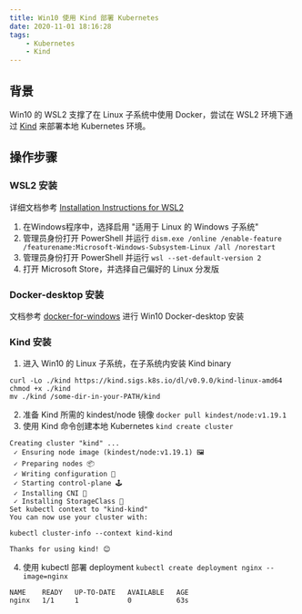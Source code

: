 ```yaml
---
title: Win10 使用 Kind 部署 Kubernetes
date: 2020-11-01 18:16:28
tags:
	- Kubernetes
	- Kind
---
```


## 背景
Win10 的 WSL2 支撑了在 Linux 子系统中使用 Docker，尝试在 WSL2 环境下通过 [Kind](https://github.com/kubernetes-sigs/kind) 来部署本地 Kubernetes 环境。

## 操作步骤

### WSL2 安装
详细文档参考 [Installation Instructions for WSL2](https://docs.microsoft.com/en-us/windows/wsl/install-win10)
1. 在Windows程序中，选择启用 "适用于 Linux 的 Windows 子系统"
2. 管理员身份打开 PowerShell 并运行 `dism.exe /online /enable-feature /featurename:Microsoft-Windows-Subsystem-Linux /all /norestart`
3. 管理员身份打开 PowerShell 并运行 `wsl --set-default-version 2`
4. 打开 Microsoft Store，并选择自己偏好的 Linux 分发版

### Docker-desktop 安装
文档参考 [docker-for-windows](https://docs.docker.com/docker-for-windows/wsl/) 进行 Win10 Docker-desktop 安装

### Kind 安装
1. 进入 Win10 的 Linux 子系统，在子系统内安装 Kind binary
```
curl -Lo ./kind https://kind.sigs.k8s.io/dl/v0.9.0/kind-linux-amd64
chmod +x ./kind
mv ./kind /some-dir-in-your-PATH/kind
```
2. 准备 Kind 所需的 kindest/node 镜像 `docker pull kindest/node:v1.19.1`
3. 使用 Kind 命令创建本地 Kubernetes `kind create cluster`
```
Creating cluster "kind" ...
 ✓ Ensuring node image (kindest/node:v1.19.1) 🖼
 ✓ Preparing nodes 📦
 ✓ Writing configuration 📜
 ✓ Starting control-plane 🕹️
 ✓ Installing CNI 🔌
 ✓ Installing StorageClass 💾
Set kubectl context to "kind-kind"
You can now use your cluster with:

kubectl cluster-info --context kind-kind

Thanks for using kind! 😊
```
4. 使用 kubectl 部署 deployment `kubectl create deployment nginx --image=nginx`
```
NAME    READY   UP-TO-DATE   AVAILABLE   AGE
nginx   1/1     1            0           63s
```